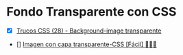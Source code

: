 # Fondo Transparente con CSS

- [x] [Trucos CSS (28) - Background-image transparente](https://www.youtube.com/watch?v=Vf8hoR-EqMQ)

- [] [Imagen con capa transparente-CSS [Fácil] 👨🏻‍💻](https://www.youtube.com/watch?v=Ur1KWMoFZrs)